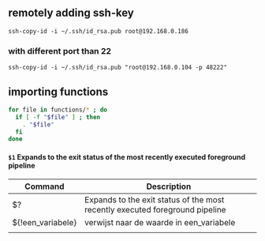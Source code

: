 ## remotely adding ssh-key 
`ssh-copy-id -i ~/.ssh/id_rsa.pub root@192.168.0.186`
### with different port than 22
`ssh-copy-id -i ~/.ssh/id_rsa.pub "root@192.168.0.104 -p 48222"`
## importing functions
```bash
for file in functions/* ; do
  if [ -f "$file" ] ; then
    . "$file"
  fi
done
```
#### `$1` Expands to the exit status of the most recently executed foreground pipeline
| Command | Description |
| ------- | ------ |
| $? |  Expands to the exit status of the most recently executed foreground pipeline |
| ${!een_variabele} | verwijst naar de waarde in een_variabele|
|  | |

